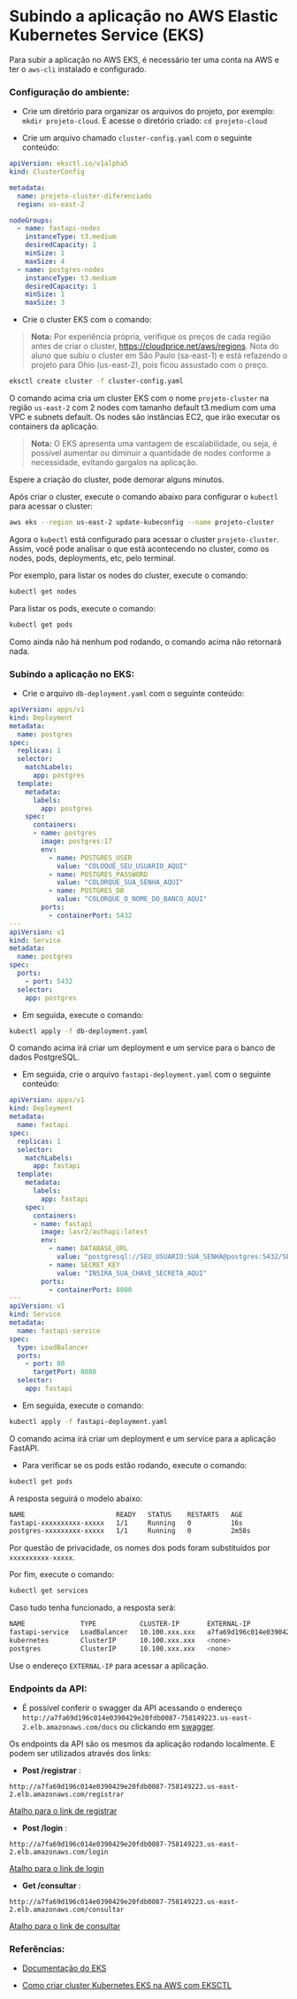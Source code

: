 # Subindo a aplicação no AWS Elastic Kubernetes Service (EKS)

Para subir a aplicação no AWS EKS, é necessário ter uma conta na AWS e ter o `aws-cli` instalado e configurado.

### **Configuração do ambiente:**

- Crie um diretório para organizar os arquivos do projeto, por exemplo: `mkdir projeto-cloud`. E acesse o diretório criado: `cd projeto-cloud`

- Crie um arquivo chamado `cluster-config.yaml` com o seguinte conteúdo:

```yaml
apiVersion: eksctl.io/v1alpha5
kind: ClusterConfig

metadata:
  name: projeto-cluster-diferenciado
  region: us-east-2

nodeGroups:
  - name: fastapi-nodes
    instanceType: t3.medium
    desiredCapacity: 1
    minSize: 1
    maxSize: 4
  - name: postgres-nodes
    instanceType: t3.medium
    desiredCapacity: 1
    minSize: 1
    maxSize: 3
```

- Crie o cluster EKS com o comando:

> **Nota:** Por experiência própria, verifique os preços de cada região antes de criar o cluster, https://cloudprice.net/aws/regions. Nota do aluno que subiu o cluster em São Paulo (sa-east-1) e está refazendo o projeto para Ohio (us-east-2), pois ficou assustado com o preço.

```bash
eksctl create cluster -f cluster-config.yaml
```

O comando acima cria um cluster EKS com o nome `projeto-cluster` na região `us-east-2` com 2 nodes com tamanho default t3.medium com uma VPC e subnets default. Os nodes são instâncias EC2, que irão executar os containers da aplicação.

> **Nota:** O EKS apresenta uma vantagem de escalabilidade, ou seja, é possível aumentar ou diminuir a quantidade de nodes conforme a necessidade, evitando gargalos na aplicação.

Espere a criação do cluster, pode demorar alguns minutos.

Após criar o cluster, execute o comando abaixo para configurar o `kubectl` para acessar o cluster:

```bash
aws eks --region us-east-2 update-kubeconfig --name projeto-cluster
```

Agora o `kubectl` está configurado para acessar o cluster `projeto-cluster`. Assim, você pode analisar o que está acontecendo no cluster, como os nodes, pods, deployments, etc, pelo terminal.

Por exemplo, para listar os nodes do cluster, execute o comando:

```bash
kubectl get nodes
```

Para listar os pods, execute o comando:

```bash
kubectl get pods
```

Como ainda não há nenhum pod rodando, o comando acima não retornará nada.

### **Subindo a aplicação no EKS:**

- Crie o arquivo `db-deployment.yaml` com o seguinte conteúdo:

```yaml
apiVersion: apps/v1
kind: Deployment
metadata:
  name: postgres
spec:
  replicas: 1
  selector:
    matchLabels:
      app: postgres
  template:
    metadata:
      labels:
        app: postgres
    spec:
      containers:
      - name: postgres
        image: postgres:17
        env:
          - name: POSTGRES_USER
            value: "COLOQUE_SEU_USUARIO_AQUI"
          - name: POSTGRES_PASSWORD
            value: "COLORQUE_SUA_SENHA_AQUI"
          - name: POSTGRES_DB
            value: "COLORQUE_O_NOME_DO_BANCO_AQUI"
        ports:
          - containerPort: 5432
---
apiVersion: v1
kind: Service
metadata:
  name: postgres
spec:
  ports:
    - port: 5432
  selector:
    app: postgres
```

- Em seguida, execute o comando:

```bash
kubectl apply -f db-deployment.yaml
```

O comando acima irá criar um deployment e um service para o banco de dados PostgreSQL.

- Em seguida, crie o arquivo `fastapi-deployment.yaml` com o seguinte conteúdo:

```yaml
apiVersion: apps/v1
kind: Deployment
metadata:
  name: fastapi
spec:
  replicas: 1
  selector:
    matchLabels:
      app: fastapi
  template:
    metadata:
      labels:
        app: fastapi
    spec:
      containers:
      - name: fastapi
        image: lasr2/authapi:latest
        env:
          - name: DATABASE_URL
            value: "postgresql://SEU_USUARIO:SUA_SENHA@postgres:5432/SEU_BANCO"
          - name: SECRET_KEY
            value: "INSIRA_SUA_CHAVE_SECRETA_AQUI"
        ports:
          - containerPort: 8080
---
apiVersion: v1
kind: Service
metadata:
  name: fastapi-service
spec:
  type: LoadBalancer
  ports:
    - port: 80
      targetPort: 8080
  selector:
    app: fastapi
```

- Em seguida, execute o comando:

```bash
kubectl apply -f fastapi-deployment.yaml
```

O comando acima irá criar um deployment e um service para a aplicação FastAPI.

- Para verificar se os pods estão rodando, execute o comando:

```bash
kubectl get pods
```

A resposta seguirá o modelo abaixo:

```bash
NAME                       READY   STATUS    RESTARTS   AGE
fastapi-xxxxxxxxxx-xxxxx   1/1     Running   0          16s
postgres-xxxxxxxxx-xxxxx   1/1     Running   0          2m58s
```

Por questão de privacidade, os nomes dos pods foram substituídos por `xxxxxxxxxx-xxxxx`.

Por fim, execute o comando:

```bash
kubectl get services
```

Caso tudo tenha funcionado, a resposta será:

```bash
NAME              TYPE           CLUSTER-IP       EXTERNAL-IP                                                              PORT(S)        AGE
fastapi-service   LoadBalancer   10.100.xxx.xxx   a7fa69d196c014e0390429e20fdb0087-758149223.us-east-2.elb.amazonaws.com   80:30309/TCP   2m27s
kubernetes        ClusterIP      10.100.xxx.xxx   <none>                                                                   443/TCP        23m
postgres          ClusterIP      10.100.xxx.xxx   <none>                                                                   5432/TCP       5m9s
```

Use o endereço `EXTERNAL-IP` para acessar a aplicação.

### **Endpoints da API:**

- É possível conferir o swagger da API acessando o endereço 
`http://a7fa69d196c014e0390429e20fdb0087-758149223.us-east-2.elb.amazonaws.com/docs` ou clickando em [swagger](http://a7fa69d196c014e0390429e20fdb0087-758149223.us-east-2.elb.amazonaws.com/docs).

Os endpoints da API são os mesmos da aplicação rodando localmente. E podem ser utilizados através dos links:

- **Post /registrar** : 

 `http://a7fa69d196c014e0390429e20fdb0087-758149223.us-east-2.elb.amazonaws.com/registrar`

  [Atalho para o link de registrar](http://a7fa69d196c014e0390429e20fdb0087-758149223.us-east-2.elb.amazonaws.com/registrar)

- **Post /login** : 

`http://a7fa69d196c014e0390429e20fdb0087-758149223.us-east-2.elb.amazonaws.com/login`

[Atalho para o link de login](http://a7fa69d196c014e0390429e20fdb0087-758149223.us-east-2.elb.amazonaws.com/login)

- **Get /consultar** : 

 `http://a7fa69d196c014e0390429e20fdb0087-758149223.us-east-2.elb.amazonaws.com/consultar`

[Atalho para o link de consultar](http://a7fa69d196c014e0390429e20fdb0087-758149223.us-east-2.elb.amazonaws.com/consultar)

### Referências:

- [Documentação do EKS](https://docs.aws.amazon.com/eks/latest/userguide/getting-started-eksctl.html)

- [Como criar cluster Kubernetes EKS na AWS com EKSCTL](https://sidneiweber.com.br/como-criar-cluster-kubernetes-eks-na-aws-com-eksctl/ )

